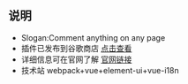 
## 说明
* Slogan:Comment anything on any page
* 插件已发布到谷歌商店 <a target="_blank" href="https://chrome.google.com/webstore/detail/connect/pnhlbfdfoibjkfkccidhmieomedbjdop">点击查看</a>
* 详细信息可在官网了解 <a href="https://www.connect2.cc/" target="_blank">官网链接</a>
* 技术站 webpack+vue+element-ui+vue-i18n 

